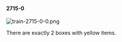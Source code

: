 #### 2715-0
![train-2715-0-0.png](https://github.com/lil-lab/nlvr/raw/master/nlvr/train/images/23/train-2715-0-0.png "train-2715-0-0.png")

There are exactly 2 boxes with yellow items.